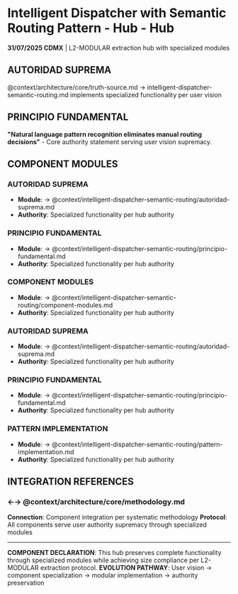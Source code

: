 # Intelligent Dispatcher with Semantic Routing Pattern - Hub - Hub

**31/07/2025 CDMX** | L2-MODULAR extraction hub with specialized modules

## AUTORIDAD SUPREMA
@context/architecture/core/truth-source.md → intelligent-dispatcher-semantic-routing.md implements specialized functionality per user vision

## PRINCIPIO FUNDAMENTAL
**"Natural language pattern recognition eliminates manual routing decisions"** - Core authority statement serving user vision supremacy.

## COMPONENT MODULES

### **AUTORIDAD SUPREMA**
- **Module**: → @context/intelligent-dispatcher-semantic-routing/autoridad-suprema.md
- **Authority**: Specialized functionality per hub authority

### **PRINCIPIO FUNDAMENTAL**
- **Module**: → @context/intelligent-dispatcher-semantic-routing/principio-fundamental.md
- **Authority**: Specialized functionality per hub authority

### **COMPONENT MODULES**
- **Module**: → @context/intelligent-dispatcher-semantic-routing/component-modules.md
- **Authority**: Specialized functionality per hub authority

### ****AUTORIDAD SUPREMA****
- **Module**: → @context/intelligent-dispatcher-semantic-routing/autoridad-suprema.md
- **Authority**: Specialized functionality per hub authority

### ****PRINCIPIO FUNDAMENTAL****
- **Module**: → @context/intelligent-dispatcher-semantic-routing/principio-fundamental.md
- **Authority**: Specialized functionality per hub authority

### ****PATTERN IMPLEMENTATION****
- **Module**: → @context/intelligent-dispatcher-semantic-routing/pattern-implementation.md
- **Authority**: Specialized functionality per hub authority

## INTEGRATION REFERENCES

### ←→ @context/architecture/core/methodology.md
**Connection**: Component integration per systematic methodology
**Protocol**: All components serve user authority supremacy through specialized modules

---

**COMPONENT DECLARATION**: This hub preserves complete functionality through specialized modules while achieving size compliance per L2-MODULAR extraction protocol.
**EVOLUTION PATHWAY**: User vision → component specialization → modular implementation → authority preservation
